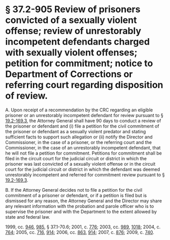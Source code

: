 # § 37.2-905 Review of prisoners convicted of a sexually violent offense; review of unrestorably incompetent defendants charged with sexually violent offenses; petition for commitment; notice to Department of Corrections or referring court regarding disposition of review.

<p>A. Upon receipt of a recommendation by the CRC regarding an eligible prisoner or an unrestorably incompetent defendant for review pursuant to § <a href='http://law.lis.virginia.gov/vacode/19.2-169.3/'>19.2-169.3</a>, the Attorney General shall have 90 days to conduct a review of the prisoner or defendant and (i) file a petition for the civil commitment of the prisoner or defendant as a sexually violent predator and stating sufficient facts to support such allegation or (ii) notify the Director and Commissioner, in the case of a prisoner, or the referring court and the Commissioner, in the case of an unrestorably incompetent defendant, that he will not file a petition for commitment. Petitions for commitment shall be filed in the circuit court for the judicial circuit or district in which the prisoner was last convicted of a sexually violent offense or in the circuit court for the judicial circuit or district in which the defendant was deemed unrestorably incompetent and referred for commitment review pursuant to § <a href='http://law.lis.virginia.gov/vacode/19.2-169.3/'>19.2-169.3</a>.</p><p>B. If the Attorney General decides not to file a petition for the civil commitment of a prisoner or defendant, or if a petition is filed but is dismissed for any reason, the Attorney General and the Director may share any relevant information with the probation and parole officer who is to supervise the prisoner and with the Department to the extent allowed by state and federal law.</p><p>1999, cc. <a href='http://lis.virginia.gov/cgi-bin/legp604.exe?991+ful+CHAP0946'>946</a>, <a href='http://lis.virginia.gov/cgi-bin/legp604.exe?991+ful+CHAP0985'>985</a>, § 37.1-70.6; 2001, c. <a href='http://lis.virginia.gov/cgi-bin/legp604.exe?011+ful+CHAP0776'>776</a>; 2003, cc. <a href='http://lis.virginia.gov/cgi-bin/legp604.exe?031+ful+CHAP0989'>989</a>, <a href='http://lis.virginia.gov/cgi-bin/legp604.exe?031+ful+CHAP1018'>1018</a>; 2004, c. <a href='http://lis.virginia.gov/cgi-bin/legp604.exe?041+ful+CHAP0764'>764</a>; 2005, cc. <a href='http://lis.virginia.gov/cgi-bin/legp604.exe?051+ful+CHAP0716'>716</a>, <a href='http://lis.virginia.gov/cgi-bin/legp604.exe?051+ful+CHAP0914'>914</a>; 2006, cc. <a href='http://lis.virginia.gov/cgi-bin/legp604.exe?061+ful+CHAP0863'>863</a>, <a href='http://lis.virginia.gov/cgi-bin/legp604.exe?061+ful+CHAP0914'>914</a>; 2007, c. <a href='http://lis.virginia.gov/cgi-bin/legp604.exe?071+ful+CHAP0876'>876</a>; 2009, c. <a href='http://lis.virginia.gov/cgi-bin/legp604.exe?091+ful+CHAP0740'>740</a>.</p>